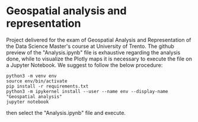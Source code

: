 # Geospatial analysis and representation
Project delivered for the exam of Geospatial Analysis and Representation of the Data Science Master's course at University of Trento. 
The github preview of the "Analysis.ipynb" file is exhaustive regarding the analysis done, while to visualize the Plotly maps it is necessary to execute the file on a Jupyter Notebook. 
We suggest to follow the below procedure: 
```
python3 -m venv env
source env/bin/activate
pip install -r requirements.txt 
python3 -m ipykernel install --user --name env --display-name "Geospatial analysis"
jupyter notebook
```
then select the "Analysis.ipynb" file and execute. 

